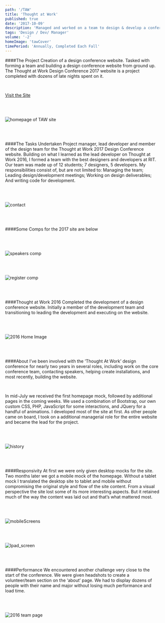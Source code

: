 ```yaml
---
path: '/TAW'
title: 'Thought at Work'
published: true
date: '2017-10-09'
description: 'Managed and worked on a team to design & develop a conference website'
tags: 'Design / Dev/ Manager'
volume: '-2'
homeImage: 'tawCover'
timePeriod: 'Annually, Completed Each Fall'
---
```



####The Project
Creation of a design conference website. Tasked with forming a team and building a design conference website from ground up. The Thought at Work Design Conference 2017 website is a project completed with dozens of late nights spent on it.


<br/>

<a class="faux-link" href="http://thoughtatwork.cias.rit.edu/">Visit the Site</a>

<br/>
<br/>

![homepage of TAW site](./images/taw/home.png)

<br/>
<br/>

####The Tasks Undertaken
Project manager, lead developer and member of the design team for the Thought at Work 2017 Design Conference website. Building on what I learned as the lead developer on Thought at Work 2016, I formed a team with the best designers and developers at RIT. Our team was made up of 12 students; 7 designers, 5 developers. My responsibilities consist of, but are not limited to: Managing the team; Leading design/development meetings; Working on design deliverables; And writing code for development.

<br/>
<br/>

![contact](./images/taw/contact.png)

<br/>
<br/>

####Some Comps for the 2017 site are below

<br/>
<br/>

![speakers comp](./images/taw/speakers-comp.jpg)

<br/>
<br/>

![register comp](./images/taw/register-comp.jpg)

<br/>
<br/>

####Thought at Work 2016
Completed the development of a design conference website. Initially a member of the development team and transitioning to leading the development and executing on the website.

<br/>
<br/>

![2016 Home Image](./images/taw/HomeImage.png)

<br/>
<br/>

####About
I’ve been involved with the ‘Thought At Work’ design conference for nearly two years in several roles, including work on the core conference team, contacting speakers, helping create installations, and most recently, building the website.

<br/>

In mid-July we received the first homepage mock, followed by additional pages in the coming weeks. We used a combination of Bootstrap, our own custom CSS, PHP, JavaScript for some interactions, and JQuery for a handful of animations. I developed most of the site at first. As other people came on board, I took on a additional managerial role for the entire website and became the lead for the project.

<br/>
<br/>

![history](./images/taw/history.png)

<br/>
<br/>

####Responsivity
At first we were only given desktop mocks for the site. Two months later we got a mobile mock of the homepage. Without a tablet mock I translated the desktop site to tablet and mobile without compromising the original style and flow of the site content. From a visual perspective the site lost some of its more interesting aspects. But it retained much of the way the content was laid out and that’s what mattered most.

<br/>
<br/>


![mobileScreens](./images/taw/mobileScreens.png)

<br/>
<br/>


![Ipad_screen](./images/taw/Ipad_screen.png)

<br/>
<br/>

####Performance
We encountered another challenge very close to the start of the conference. We were given headshots to create a volunteer/team section on the ‘about’ page. We had to display dozens of people with their name and major without losing much performance and load time.

<br/>
<br/>

![2016 team page](./images/taw/team.png)
